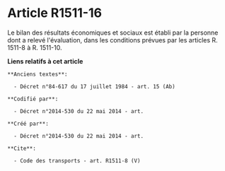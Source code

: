 # Article R1511-16

Le bilan des résultats économiques et sociaux est établi par la personne dont a relevé l'évaluation, dans les conditions
prévues par les articles R. 1511-8 à R. 1511-10.

**Liens relatifs à cet article**

	**Anciens textes**:

	  - Décret n°84-617 du 17 juillet 1984 - art. 15 (Ab)

	**Codifié par**:

	  - Décret n°2014-530 du 22 mai 2014 - art.

	**Créé par**:

	  - Décret n°2014-530 du 22 mai 2014 - art.

	**Cite**:

	  - Code des transports - art. R1511-8 (V)
